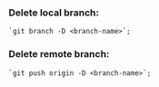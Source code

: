 ### Delete local branch:
    `git branch -D <branch-name>`;

### Delete remote branch:
    `git push origin -D <branch-name>`;